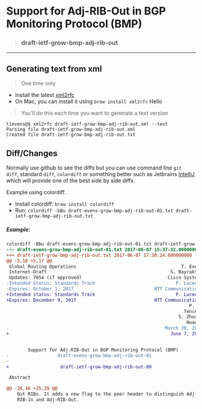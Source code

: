 Support for Adj-RIB-Out in BGP Monitoring Protocol (BMP) 
========================================================

> ### draft-ietf-grow-bmp-adj-rib-out

- - -

Generating text from xml
------------------------

> One time only

* Install the latest [xml2rfc](https://xml2rfc.tools.ietf.org/)
* On Mac, you can install it using ```brew install xml2rfc```
Hello
> You'll do this each time you want to generate a text version

```
tievens@$ xml2rfc draft-ietf-grow-bmp-adj-rib-out.xml --text
Parsing file draft-ietf-grow-bmp-adj-rib-out.xml
Created file draft-ietf-grow-bmp-adj-rib-out.txt
```

Diff/Changes
------------

Normally use github to see the diffs but you can use command line ```git diff```, standard ```diff```, ```colordiff``` or something better such as Jetbrains [IntelliJ](https://www.jetbrains.com/idea/) which will provide one of the best side by side diffs.  

Example using colordiff.  

* Install colordiff: ```brew install colordiff```
* Run: ```colordiff -bBu draft-evens-grow-bmp-adj-rib-out-01.txt draft-ietf-grow-bmp-adj-rib-out.txt```

##### Example:

```diff
colordiff -Bbu draft-evens-grow-bmp-adj-rib-out-01.txt draft-ietf-grow-bmp-adj-rib-out.txt
--- draft-evens-grow-bmp-adj-rib-out-01.txt	2017-06-07 15:37:32.000000000 -0700
+++ draft-ietf-grow-bmp-adj-rib-out.txt	2017-06-07 17:30:24.000000000 -0700
@@ -5,18 +5,17 @@
 Global Routing Operations                                       T. Evens
 Internet-Draft                                              S. Bayraktar
 Updates: 7854 (if approved)                                Cisco Systems
-Intended Status: Standards Track                              P. Lucente
-Expires: October 1, 2017                              NTT Communications
+Intended status: Standards Track                              P. Lucente
+Expires: December 9, 2017                             NTT Communications
                                                                    P. Mi
                                                                  Tencent
                                                                S. Zhuang
                                                                   Huawei
-                                                          March 30, 2017
+                                                            June 7, 2017


        Support for Adj-RIB-Out in BGP Monitoring Protocol (BMP)
-                  draft-evens-grow-bmp-adj-rib-out-01
-
+                   draft-ietf-grow-bmp-adj-rib-out-00

 Abstract

@@ -26,46 +25,39 @@
    Out RIBs. It adds a new flag to the peer header to distinguish Adj-
    RIB-In and Adj-RIB-Out.
```




